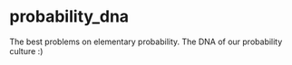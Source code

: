 probability_dna
===============

The best problems on elementary probability. The DNA of our probability culture :)
